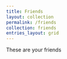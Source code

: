 ```yaml
---
title: Friends
layout: collection
permalink: /friends
collection: friends
entries_layout: grid
---
```


These are your friends
